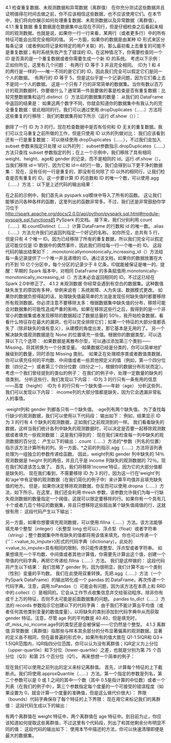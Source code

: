 
4.1 检查重复数据、未观测数据和异常数据（离群值）
在你充分测试这些数据并且证明值得花时间去做之前，你不应该相信这些数据，也不应该使用它们。在本节中，我们将向你展示如何处理重复数据、未观测数据以及异常数据（离群值）。
4.1.1 重复数据
重复数据是在数据集中出现在不同行，但是仔细检查之后看起来相同的观测数据。也就是说，如果你一行一行来看，某两行（或者更多行）中的所有特征可能会出现完全相同的值。
另一方面，如果你的数据是由某种 ID 形式来区分每条记录（或者例如将记录和特定的用户关联）的，那么最初看上去重复的可能不是重复数据；有时系统失败产生了错误的 ID。在这种情况下，你需要检查同一个 ID 是否真的是一个重复数据或者你需要生成一个新 ID 的系统。
考虑以下示例：
正如你所见，这里有几个问题：
·有两行 ID 等于 3 并且完全相同。
·ID为 1 和 4 的两行是一样的——唯一不同的是它们的 ID，因此我们完全可以假定它们是同一个人的数据。
·有两行的 ID 等于 5，但是这似乎是一个记录问题，因为它们看上去不是同一个人的数据。
这是一个只有 7 行的非常简单的数据集。当你有数以百万计的观测数据时，你要做什么？通常第一件我要做的事是检查是否有重复数据：比较完整数据集和运行.distinct（）方法后的数据集的数量：
从我们的 DataFrame 中返回的结果是：
如果这两个数字不同，你就会知道你的数据集中有我认为的完全重复数据：彼此相同的行。我们可以通过使用.dropDuplicates（……）方法将这些重复的行移除：
我们的数据集将如下所示（运行 df.show（））：

删除了一行 ID 为 3 的行。现在检查数据中是否有任何和 ID 无关的重复数据。我们可以立马重复之前所做的工作，但是只使用 ID 以外的列做对比：
我们应该看到还有一行是重复数据：
可以继续使用.dropDuplicates（……），不过我们会加入 subset 参数来指定只处理 id 以外的列：
subset参数指示.dropDuplicates（……）方法只查找 subset 参数指定的列；在上一个示例中，我们移除了具有相同 weight、height、age和 gender 的记录，而不是相同的 id。运行 df.show（），当我们移除 id＝1的行，因为它和 id＝4的行一致，我们会得到以下更干净的数据集：
现在，没有任何一行是重复的，即没有任何除了 ID 以外的相同行，让我们检查是否有重复的 ID。这一步要计算 ID 的总数和 ID 的唯一个数，可以使用.agg（……）方法：
以下是上述代码的输出结果：


在之前的示例中，我们首先从 pyspark.sql模块中导入了所有的函数。
这让我们能够访问各种各样的函数，这里列出的函数非常多。不过，我们还是非常鼓励你学习位于 http://spark.apache.org/docs/2.0.0/api/python/pyspark.sql.html#module-pyspark.sql.functions的 PySpark 的文档。
接下来，我们分别利用.count（……）和.countDistinct（……）计算 DataFrame 的行数和 id 的唯一数。.alias（……）方法允许我们对返回列指定一个好记的名称。
如你所见，总共有 5 行，但是只有 4 个唯一 ID。因为已经移除了所有的重复数据，所以我们完全可以假定这可能仅仅是 ID 数据中的偶然事件，因此我们将给每一行一个唯一的 ID。
这段代码的输出结果如下：
.monotonicallymonotonically_increasing_id（）方法给每一条记录提供了一个唯一并且递增的 ID。通过该文档，如果你的数据放置在大约不到 10 亿个分区中，每个分区的记录少于 8 亿条，ID就能被保证是唯一的。提醒：早期的 Spark 版本中，对相同 DataFrame 的多条赋值用.monotonically-monotonically_increasing_id（）方法未必会返回相同的 ID。不过这已经在 Spark 2.0中修正了。
4.1.2 未观测数据
你经常会遇到有空白的数据集。这种数值缺失发生的原因有多种，举例来说有：系统故障、人为失误、数据模式更改。
如果你的数据负担得起的话，处理缺失值最简单的方法是发现任何缺失值时都要移除所有观测数据。你必须注意不要移除太多：根据数据集中缺失值的分布，移除可能会对数据集的可能性造成严重的影响。如果在移除这些行之后，我得到的是一个非常小的数据集或者发现移除的数据超过了数据总量的 50％，我开始检查数据，看看什么特征存在最大的漏洞，也可以完全排除它们；如果一个特征的大部分值都丢失了（除非缺失的值有意义），从建模的角度出发，那它基本是无用的了。
另一个解决缺失值观测数据是在 None 的位置填充一些值。根据你的数据类型，可以选择以下几个选项：
·如果数据是离散布尔型，可以通过添加第三个类别——Missing，将其转换为一个分类变量。
·如果数据已经是分类的，你可以简单地扩展级别的数量，同时添加 Missing 类别。
·如果正在处理顺序类或者数值类数据，你可以填充任何的平均数、中间值或者一些其他预定义的值（例如，第一个四分位数（四分之一）或者第三个四分位数（四分之一），根据你的数据分布形状而定）。
考虑一个我们曾经提到的类似的例子：
在我们的例子中，处理一定数量的缺失的值类别。
分析这些行，我们发现以下内容：
·ID为 3 的行只有一条有用的信息——高度（height）
·ID为 6 的行只有一个缺失值——年龄（age）
分析这些列，我们可以发现以下内容：
·income列的大部分值都是缺失，因为它会透漏非常私人的事情。


·weight列和 gender 列都各只有一个缺失值。
·age列有两个缺失值。
为了查找每行缺少的观测数据，我们可以使用以下代码段：
输出如下：
例如，结果显示 ID 为 3 的行有 4 个缺失的观测数据，正如我们之前观测到的一样。
我们看看缺失的数据，这样当我们统计各列中缺失的观测数据时，可以决定是否要一起移除观测数据或者填充一些观测数据：
这是我们得到的：
现在我们来检查每一列中缺失的观测数据的百分比：
产生以下的输出：.count（……）方法的*参数（列名的位置）指示该方法计算所有的列。另一方面，*之前的列指示.agg（……）方法将该列表处理为一组独立的参数传递给函数。
因此，weight列和 gender 列中缺失的 14％观测数据是 height 列的两倍，并且几乎是 income 列缺失的观测数据的 72％。现在我们知道该怎么做了。
首先，我们将移除‘income’特征，因为它的大部分值都是缺失的。
现在我们看到，不需要移除 ID 为 3 的行，因为这一行在‘weight’列和‘age’中有足够的观测数据（在我们简化的例子中）来计算平均值并且填充缺失值的地方。
但是，如果你决定移除观测数据，你反而可以使用.dropna（……）方法，如下所示。在这里，我们还会利用 thresh 参数，该参数允许我们为每一行缺失观测数据的数量指定一个阈值，这就可以限定要移除的行。如果你有一个具有几十个或者几百个特征的数据集，并且只想移除这些超出某个缺失值阈值的行，这就很有用：
这段代码产生以下输出：

另一方面，如果你想要填充观测数据，可以使用.fillna（……）方法。该方法能够填充单个整型（integer）（长整型 long 也可以）、浮点型（float）或者字符串（string）；整个数据集中所有缺失的值都将用该值来填充。你也可以传递一个{'<colName>'：<value_to_impute>}形式的代码字典（dictionary）。此处的<value_to_impute>具有相同的限制，你只能传递整型、浮点型或者字符串。
如果想填充一个平均数、中间值或者其他计算值，你需要先计算出这个值，创建一个带值的代码字典，再把它传递给.fillna（……）方法。
我们是这样做的：
这段代码将产生以下结果：
我们忽略了 gender 列，因为很明显，我们计算不出一个类别（性别）变量的平均数。
我们在此使用双重转换。先把.agg（……）方法（一个 PySpark DataFrame）的输出转化成一个 pandas 的 DataFrame，再次传递一个代码字典。注意，调用.toPandas（）可能会有问题，因为该方法在本质上和 RRD 中的.collect（）是相同的。它会从工作节点收集信息并交给驱动程序。除非你有成千上万的特征，否则不太可能是前面数据集的问题。
pandas to_dict（……）方法的 records 参数指示它创建以下的代码字典：
由于我们不能计算出平均值（或者任何其他类别变量的数值度量），以将缺失的类别添加到代码字典中从而获取 gender 特征。注意，尽管 age 列的平均数是 40.40，但是填充时，df_miss_no_income.age列的类型还是会被保留——它仍然是个整型。
4.1.3 离群值
异常数据（离群值）指那些与样本其余部分的分布显著偏离的观测数据。显著的定义各不相同，但在最普遍的形式中，如果所有的值大致在 Q1-1.5IQR和 Q3＋1.5IQR范围内，IQR指四分位范围，你可以认为没有离群值；IQR定义为上分位（upper-quartile）和下分位（lower-quartile）之差，也就是分别为第 75 个百分位（Q3）和第 25 个百分位（Q1）。
再来想想一个简单的例子：

现在我们可以使用之前列出的定义来标记离群值。
首先，计算每个特征的上下截断点。我们将使用.approxQuantile（……）方法。第一个指定的参数是列名，第二个参数可以是 0 或 1 之间的其中一个数（其中 0.5是指计算的中位数）或者一个列表（在我们的例子中），第三个参数指定每个度量的一个可接受的错误程度（如果设置为 0，就会计算一个度量的准确值，但是这么做代价很大）：
界限（bounds）代码字典保存了每个特征的上下界限：
现在用它来标记我们的离群值：
这段代码生成以下的输出：


有两个离群值在 weight 特征中，两个离群值在 age 特征中。到目前为止，你应该知道如何提取这些离群值，不过这里有个代码段，列出了和其他剩余分布明显不同的值：
这段代码的输出如下：
使用本节中描述的方法，你可以快速清理即便是最大的数据集。
